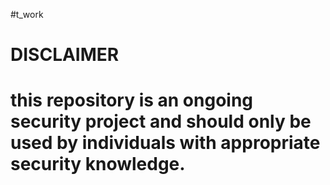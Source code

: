 #t_work
# DISCLAIMER
# this repository is an ongoing security project and should only be used by individuals with appropriate security knowledge.